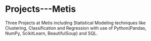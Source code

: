 # Projects---Metis
Three Projects at Metis including Statistical Modeling techniques like Clustering, Classification and Regression with use of Python(Pandas, NumPy, ScikitLearn, BeautifulSoup) and SQL.

